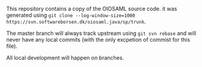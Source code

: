 This repository contains a copy of the OIOSAML source code. it was generated
using `git clone --log-window-size=1000
https://svn.softwareborsen.dk/oiosaml.java/sp/trunk`.

The master branch will always track upstream using `git svn rebase` and will
never have any local commits (with the only excpetion of commist for this file).

All local development will happen on branches.
